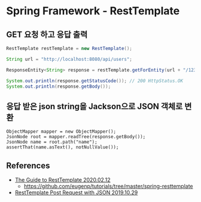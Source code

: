 # Spring Framework - RestTemplate

## GET 요청 하고 응답 출력
```java
RestTemplate restTemplate = new RestTemplate();

String url = "http://localhost:8080/api/users";

ResponseEntity<String> response = restTemplate.getForEntity(url + "/123", String.class);

System.out.println(response.getStatusCode()); // 200 HttpStatus.OK
System.out.println(response.getBody());
```

## 응답 받은 json string을 Jackson으로 JSON 객체로 변환
```
ObjectMapper mapper = new ObjectMapper();
JsonNode root = mapper.readTree(response.getBody());
JsonNode name = root.path("name");
assertThat(name.asText(), notNullValue());
```

## References
* [The Guide to RestTemplate 2020.02.12](https://www.baeldung.com/rest-template)
  * https://github.com/eugenp/tutorials/tree/master/spring-resttemplate
* [RestTemplate Post Request with JSON 2019.10.29](https://www.baeldung.com/spring-resttemplate-post-json)
